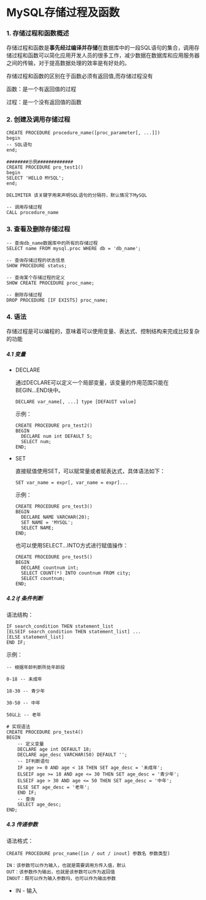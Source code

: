 # MySQL存储过程及函数

### 1. 存储过程和函数概述

​	存储过程和函数是**事先经过编译并存储**在数据库中的一段SQL语句的集合，调用存储过程和函数可以简化应用开发人员的很多工作，减少数据在数据库和应用服务器之间的传输，对于提高数据处理的效率是有好处的。

存储过程和函数的区别在于函数必须有返回值,而存储过程没有

函数：是一个有返回值的过程

过程：是一个没有返回值的函数



### 2. 创建及调用存储过程

```mysql
CREATE PROCEDURE procedure_name([proc_parameter[, ...]])
begin
-- SQL语句
end;

########示例#############
CREATE PROCEDURE pro_test1()
begin
SELECT 'HELLO MYSQL';
end;

DELIMITER 该关键字用来声明SQL语句的分隔符，默认情况下MySQL

-- 调用存储过程
CALL procedure_name
```



### 3. 查看及删除存储过程

```mysql
-- 查询db_name数据库中的所有的存储过程
SELECT name FROM mysql.proc WHERE db = 'db_name';

-- 查询存储过程的状态信息
SHOW PROCEDURE status;

-- 查询某个存储过程的定义
SHOW CREATE PROCEDURE proc_name;

-- 删除存储过程
DROP PROCEDURE [IF EXISTS] proc_name;
```



### 4. 语法

存储过程是可以编程的，意味着可以使用变量、表达式、控制结构来完成比较复杂的功能

##### 4.1 变量

- DECLARE

  通过DECLARE可以定义一个局部变量，该变量的作用范围只能在BEGIN...END块中。

  ```mysql
  DECLARE var_name[, ...] type [DEFAUIT value]
  ```

  示例：

  ```mysql
  CREATE PROCEDURE pro_test2()
  BEGIN
  	DECLARE num int DEFAULT 5;
  	SELECT num;
  END;
  ```

- SET

  直接赋值使用SET，可以赋常量或者赋表达式，具体语法如下：

  ```mysql
  SET var_name = expr[, var_name = expr]...
  ```

  示例：

  ```mysql
  CREATE PROCEDURE pro_test3()
  BEGIN
  	DECLARE NAME VARCHAR(20);
  	SET NAME = 'MYSQL';
  	SELECT NAME;
  END;
  ```

  也可以使用SELECT...INTO方式进行赋值操作：

  ```mysql
  CREATE PROCEDURE pro_test5()
  BEGIN
  	DECLARE countnum int;
  	SELECT COUNT(*) INTO countnum FROM city;
  	SELECT countnum;
  END;
  ```




##### 4.2 if 条件判断

语法结构：

```mysql
IF search_condition THEN statement_list
[ELSEIF search_condition THEN statement_list] ...
[ELSE statement_list]
END IF;
```

示例：

```mysql
-- 根据年龄判断所处年龄段

0-18 -- 未成年

18-30 -- 青少年

30-50 -- 中年

50以上 -- 老年

# 实现语法
CREATE PROCEDURE pro_test4()
BEGIN
	-- 定义变量
	DECLARE age int DEFAULT 18;
	DECLARE age_desc VARCHAR(50) DEFAULT '';
	-- IF判断语句
	IF age >= 0 AND age < 18 THEN SET age_desc = '未成年';
	ELSEIF age >= 18 AND age <= 30 THEN SET age_desc = '青少年';
	ELSEIF age > 30 AND age <= 50 THEN SET age_desc = '中年';
	ELSE SET age_desc = '老年';
	END IF;
	-- 查询
	SELECT age_desc;
END;
```

##### 4.3 传递参数

语法格式：

```mysql
CREATE PROCEDURE proc_name([in / out / inout] 参数名 参数类型)

IN：该参数可以作为输入，也就是需要调用方传入值，默认
OUT：该参数作为输出，也就是该参数可以作为返回值
INOUT：既可以作为输入参数吗，也可以作为输出参数
```

- IN - 输入
